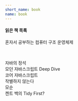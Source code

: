 ```yaml
---
short_name: book
name: book
---
```


#### 읽은 책 목록

혼자서 공부하는 컴퓨터 구조 운영체제

<br>
<br>
자바의 정석
<br>
모던 자바스크립트 Deep Dive
<br>
코어 자바스크립트
<br>
작별하지 않는다
<br>
모순
<br>
켄트 백의 Tidy First?
